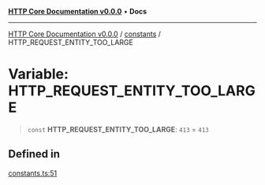 [**HTTP Core Documentation v0.0.0**](../../README.md) • **Docs**

***

[HTTP Core Documentation v0.0.0](../../modules.md) / [constants](../README.md) / HTTP\_REQUEST\_ENTITY\_TOO\_LARGE

# Variable: HTTP\_REQUEST\_ENTITY\_TOO\_LARGE

> `const` **HTTP\_REQUEST\_ENTITY\_TOO\_LARGE**: `413` = `413`

## Defined in

[constants.ts:51](https://github.com/stonemjs/http-core/blob/3497087dac965583296f5092cd519a9aa0728373/src/constants.ts#L51)
